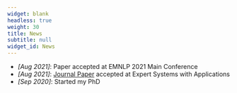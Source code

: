 ```yaml
---
widget: blank
headless: true
weight: 30
title: News
subtitle: null  
widget_id: News
---
```


* *[Aug 2021]*: Paper accepted at EMNLP 2021 Main Conference
* *[Aug 2021]*: [Journal Paper](https://www.sciencedirect.com/science/article/abs/pii/S0957417421011180) accepted at Expert Systems with Applications
* *[Sep 2020]*: Started my PhD 